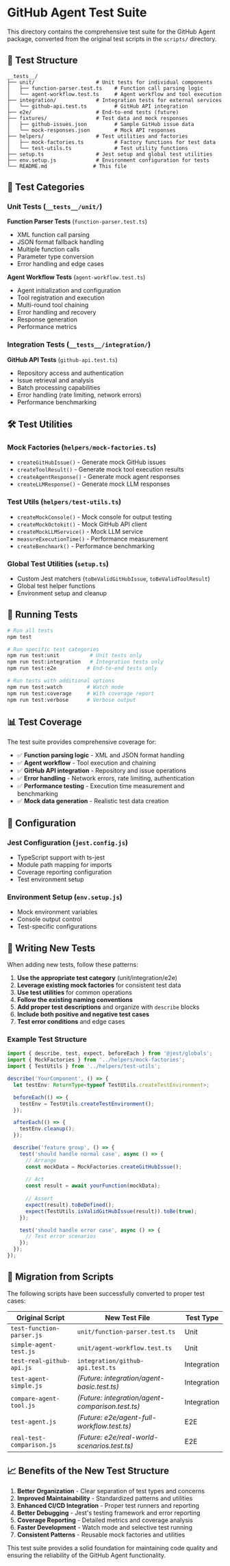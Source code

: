 # GitHub Agent Test Suite

This directory contains the comprehensive test suite for the GitHub Agent package, converted from the original test scripts in the `scripts/` directory.

## 📁 Test Structure

```
__tests__/
├── unit/                    # Unit tests for individual components
│   ├── function-parser.test.ts    # Function call parsing logic
│   └── agent-workflow.test.ts     # Agent workflow and tool execution
├── integration/             # Integration tests for external services
│   └── github-api.test.ts         # GitHub API integration
├── e2e/                     # End-to-end tests (future)
├── fixtures/                # Test data and mock responses
│   ├── github-issues.json         # Sample GitHub issue data
│   └── mock-responses.json        # Mock API responses
├── helpers/                 # Test utilities and factories
│   ├── mock-factories.ts          # Factory functions for test data
│   └── test-utils.ts              # Test utility functions
├── setup.ts                 # Jest setup and global test utilities
├── env.setup.js             # Environment configuration for tests
└── README.md               # This file
```

## 🧪 Test Categories

### Unit Tests (`__tests__/unit/`)

**Function Parser Tests** (`function-parser.test.ts`)
- XML function call parsing
- JSON format fallback handling
- Multiple function calls
- Parameter type conversion
- Error handling and edge cases

**Agent Workflow Tests** (`agent-workflow.test.ts`)
- Agent initialization and configuration
- Tool registration and execution
- Multi-round tool chaining
- Error handling and recovery
- Response generation
- Performance metrics

### Integration Tests (`__tests__/integration/`)

**GitHub API Tests** (`github-api.test.ts`)
- Repository access and authentication
- Issue retrieval and analysis
- Batch processing capabilities
- Error handling (rate limiting, network errors)
- Performance benchmarking

## 🛠️ Test Utilities

### Mock Factories (`helpers/mock-factories.ts`)
- `createGitHubIssue()` - Generate mock GitHub issues
- `createToolResult()` - Generate mock tool execution results
- `createAgentResponse()` - Generate mock agent responses
- `createLLMResponse()` - Generate mock LLM responses

### Test Utils (`helpers/test-utils.ts`)
- `createMockConsole()` - Mock console for output testing
- `createMockOctokit()` - Mock GitHub API client
- `createMockLLMService()` - Mock LLM service
- `measureExecutionTime()` - Performance measurement
- `createBenchmark()` - Performance benchmarking

### Global Test Utilities (`setup.ts`)
- Custom Jest matchers (`toBeValidGitHubIssue`, `toBeValidToolResult`)
- Global test helper functions
- Environment setup and cleanup

## 🚀 Running Tests

```bash
# Run all tests
npm test

# Run specific test categories
npm run test:unit          # Unit tests only
npm run test:integration   # Integration tests only
npm run test:e2e          # End-to-end tests only

# Run tests with additional options
npm run test:watch        # Watch mode
npm run test:coverage     # With coverage report
npm run test:verbose      # Verbose output
```

## 📊 Test Coverage

The test suite provides comprehensive coverage for:

- ✅ **Function parsing logic** - XML and JSON format handling
- ✅ **Agent workflow** - Tool execution and chaining
- ✅ **GitHub API integration** - Repository and issue operations
- ✅ **Error handling** - Network errors, rate limiting, authentication
- ✅ **Performance testing** - Execution time measurement and benchmarking
- ✅ **Mock data generation** - Realistic test data creation

## 🔧 Configuration

### Jest Configuration (`jest.config.js`)
- TypeScript support with ts-jest
- Module path mapping for imports
- Coverage reporting configuration
- Test environment setup

### Environment Setup (`env.setup.js`)
- Mock environment variables
- Console output control
- Test-specific configurations

## 📝 Writing New Tests

When adding new tests, follow these patterns:

1. **Use the appropriate test category** (unit/integration/e2e)
2. **Leverage existing mock factories** for consistent test data
3. **Use test utilities** for common operations
4. **Follow the existing naming conventions**
5. **Add proper test descriptions** and organize with `describe` blocks
6. **Include both positive and negative test cases**
7. **Test error conditions** and edge cases

### Example Test Structure

```typescript
import { describe, test, expect, beforeEach } from '@jest/globals';
import { MockFactories } from '../helpers/mock-factories';
import { TestUtils } from '../helpers/test-utils';

describe('YourComponent', () => {
  let testEnv: ReturnType<typeof TestUtils.createTestEnvironment>;

  beforeEach(() => {
    testEnv = TestUtils.createTestEnvironment();
  });

  afterEach(() => {
    testEnv.cleanup();
  });

  describe('feature group', () => {
    test('should handle normal case', async () => {
      // Arrange
      const mockData = MockFactories.createGitHubIssue();
      
      // Act
      const result = await yourFunction(mockData);
      
      // Assert
      expect(result).toBeDefined();
      expect(TestUtils.isValidGitHubIssue(result)).toBe(true);
    });

    test('should handle error case', async () => {
      // Test error scenarios
    });
  });
});
```

## 🔄 Migration from Scripts

The following scripts have been successfully converted to proper test cases:

| Original Script | New Test File | Test Type |
|----------------|---------------|-----------|
| `test-function-parser.js` | `unit/function-parser.test.ts` | Unit |
| `simple-agent-test.js` | `unit/agent-workflow.test.ts` | Unit |
| `test-real-github-api.js` | `integration/github-api.test.ts` | Integration |
| `test-agent-simple.js` | *(Future: integration/agent-basic.test.ts)* | Integration |
| `compare-agent-tool.js` | *(Future: integration/agent-comparison.test.ts)* | Integration |
| `test-agent.js` | *(Future: e2e/agent-full-workflow.test.ts)* | E2E |
| `real-test-comparison.js` | *(Future: e2e/real-world-scenarios.test.ts)* | E2E |

## 📈 Benefits of the New Test Structure

1. **Better Organization** - Clear separation of test types and concerns
2. **Improved Maintainability** - Standardized patterns and utilities
3. **Enhanced CI/CD Integration** - Proper test runners and reporting
4. **Better Debugging** - Jest's testing framework and error reporting
5. **Coverage Reporting** - Detailed metrics and coverage analysis
6. **Faster Development** - Watch mode and selective test running
7. **Consistent Patterns** - Reusable mock factories and utilities

This test suite provides a solid foundation for maintaining code quality and ensuring the reliability of the GitHub Agent functionality.
